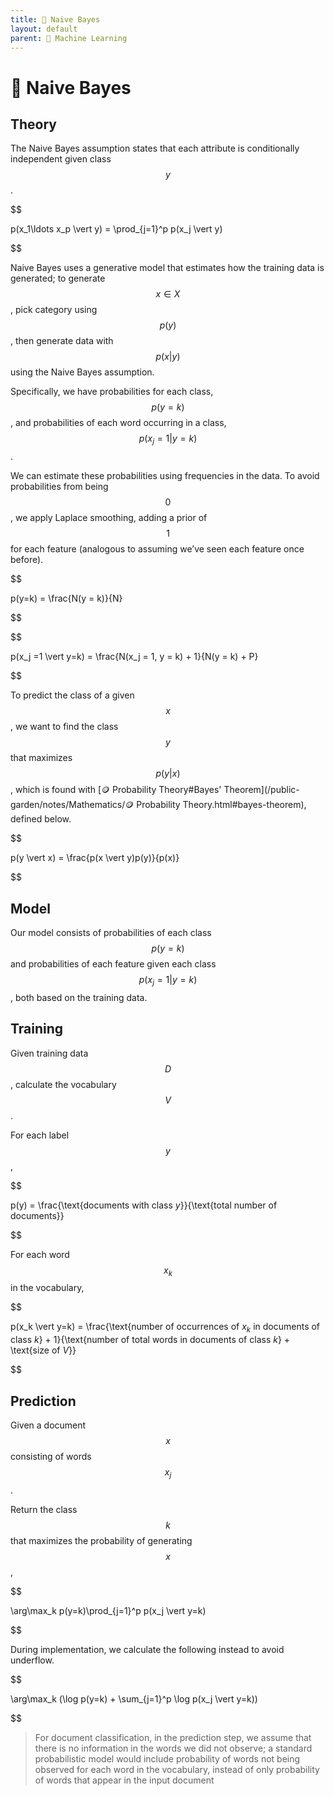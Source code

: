 ```yaml
---
title: 👶 Naive Bayes
layout: default
parent: 🤖 Machine Learning
---
```


# 👶 Naive Bayes

## Theory
The Naive Bayes assumption states that each attribute is conditionally independent given class $$y$$.

$$

 p(x_1\ldots x_p \vert y) = \prod_{j=1}^p p(x_j \vert y) 

$$

Naive Bayes uses a generative model that estimates how the training data is generated; to generate $$x \in X$$, pick category using $$p(y)$$, then generate data with $$p(x \vert y)$$ using the Naive Bayes assumption.

Specifically, we have probabilities for each class, $$p(y=k)$$, and probabilities of each word occurring in a class, $$p(x_j = 1 \vert y = k)$$.

We can estimate these probabilities using frequencies in the data. To avoid probabilities from being $$0$$, we apply Laplace smoothing, adding a prior of $$1$$ for each feature (analogous to assuming we’ve seen each feature once before).

$$

 p(y=k) = \frac{N(y = k)}{N} 

$$

$$

 p(x_j =1 \vert y=k) = \frac{N(x_j = 1, y = k) + 1}{N(y = k) + P} 

$$

To predict the class of a given $$x$$, we want to find the class $$y$$ that maximizes $$p(y \vert x)$$, which is found with [🪙 Probability Theory#Bayes' Theorem](/public-garden/notes/Mathematics/🪙 Probability Theory.html#bayes-theorem), defined below.

$$

 p(y \vert x) = \frac{p(x \vert y)p(y)}{p(x)} 

$$

## Model
Our model consists of probabilities of each class $$p(y=k)$$ and probabilities of each feature given each class $$p(x_j=1 \vert y=k)$$, both based on the training data.

## Training
Given training data $$D$$, calculate the vocabulary $$V$$.

For each label $$y$$,

$$

 p(y) = \frac{\text{documents with class $y$}}{\text{total number of documents}} 

$$

For each word $$x_k$$ in the vocabulary,

$$

 p(x_k \vert y=k) = \frac{\text{number of occurrences of $x_k$ in documents of class $k$} + 1}{\text{number of total words in documents of class $k$} + \text{size of $V$}} 

$$

## Prediction
Given a document $$x$$ consisting of words $$x_j$$.

Return the class $$k$$ that maximizes the probability of generating $$x$$,

$$

 \arg\max_k p(y=k)\prod_{j=1}^p p(x_j \vert y=k) 

$$

During implementation, we calculate the following instead to avoid underflow.

$$

 \arg\max_k (\log p(y=k) + \sum_{j=1}^p \log p(x_j \vert y=k)) 

$$

>For document classification, in the prediction step, we assume that there is no information in the words we did not observe; a standard probabilistic model would include probability of words not being observed for each word in the vocabulary, instead of only probability of words that appear in the input document